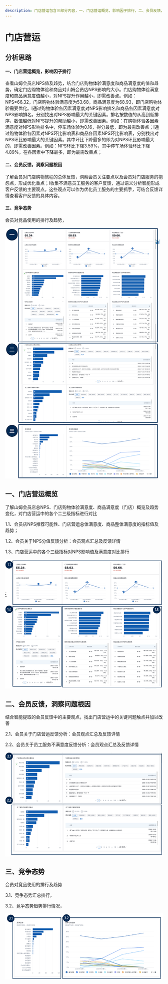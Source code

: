 ```yaml
---
description: 门店营运包含三部分内容，一、门店营运概览，影响因子排行，二、会员反馈，洞察问题根因，三、竞争态势
---
```


# 门店营运

## 分析思路

#### 一、门店营运概览，影响因子排行

查看山姆会员店NPS值及趋势，结合门店购物体验满意度和商品满意度的值和趋势，确定门店购物体验和商品对山姆会员店NPS影响的大小。门店购物体验满意度和商品满意度值越小，对NPS提升作用越小，即需改善点。例如：NPS=66.32，门店购物体验满意度为53.68，商品满意度为68.93，即门店购物体验需要优化。l通过购物体验各因素满意度对NPS影响排名和商品各因素满意度对NPS影响排名，分别找出对NPS影响最大的关键因素。排名按数值的从高到低排序，数值越低对NPS提升的帮助越小，即需改善因素。例如：在购物体验各因素满意度对NPS影响排名中，停车场体验为0.16，得分最低，即为最需改善点；l通过购物体验各因素对NPS环比影响表和商品各因素NPS环比影响表，分别找出对NPS环比影响最大的关键因素。其中环比下降最多的即为对NPS环比影响最大的，即需改善因素。例如：NPS环比下降3.59%，其中停车场体验环比下降4.89%，在各因素中下降最多，即为最需改善点；

#### 二、会员反馈，洞察问题根因

了解会员对门店购物旅程的总体反馈，洞察会员关注要点以及会员对门店服务的抱怨点，形成优化重点；l收集不满意员工服务的客户反馈，通过语义分析智能形成客户反馈的主要观点。这些观点可以作为优化员工服务的主要抓手，可结合反馈详情查看客户反馈的具体内容。  

#### 三、竞争态势

会员对竞品使用的排行及趋势，

![&#x5206;&#x6790;&#x601D;&#x8DEF;](.gitbook/assets/image%20%289%29.png)

## 一、门店营运概览

了解山姆会员店总NPS、门店购物体验满意度、商品满意度（门店）概览及趋势变化，对门店营运中的各个二三级指标进行对比

1.1、会员店NPS推荐可能性、门店营运总体满意度、商品整体满意度的指标值及趋势；

1.2、会员关于NPS分值反馈分析：会员观点汇总及反馈详情

1.3、门店营运中的各个三级指标对NPS影响值及满意度对比排行

![&#x95E8;&#x5E97;&#x8425;&#x8FD0;&#x4E00;](.gitbook/assets/image%20%2811%29.png)

## 二、会员反馈，洞察问题根因

结合智能提取的会员反馈中的主要观点，找出门店营运中的关键问题触点并加以改善

2.1、会员关于门店营运反馈分析：会员观点汇总及反馈详情

2.2、会员关于员工服务不满意度反馈分析：会员观点汇总及反馈详情

![&#x95E8;&#x5E97;&#x8425;&#x8FD0;&#x4E8C;](.gitbook/assets/image%20%288%29.png)

## 三、竞争态势

会员对竞品使用的排行及趋势

3.1、竞争态势汇总排行，

3.2、竞争态势趋势排行情况，

![&#x95E8;&#x5E97;&#x8425;&#x8FD0;&#x4E09;](.gitbook/assets/image.png)



